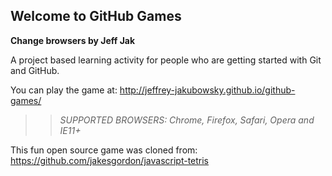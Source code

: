 ## Welcome to GitHub Games

**Change browsers by Jeff Jak**

A project based learning activity for people who are getting started with Git and GitHub.

You can play the game at: http://jeffrey-jakubowsky.github.io/github-games/

>> _*SUPPORTED BROWSERS*: Chrome, Firefox, Safari, Opera and IE11+_  

This fun open source game was cloned from: https://github.com/jakesgordon/javascript-tetris
